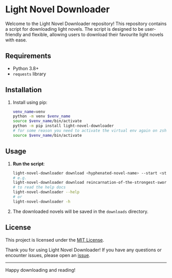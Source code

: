 # Light Novel Downloader

Welcome to the Light Novel Downloader repository!
This repository contains a script for downloading light novels.
The script is designed to be user-friendly and flexible,
allowing users to download their favourite light novels with ease.

## Requirements

- Python 3.8+
- `requests` library

## Installation

1. Install using pip:

   ```bash
   venv_name=venv
   python -m venv $venv_name
   source $venv_name/bin/activate
   python -m pip install light-novel-downloader
   # for some reason you need to activate the virtual env again on zsh
   source $venv_name/bin/activate
   ```

## Usage

1. **Run the script**:

   ```bash
   light-novel-downloader download <hyphenated-novel-name> --start <start-chapter> --end <end-chapter>
   # e.g.
   light-novel-downloader download reincarnation-of-the-strongest-sword-god --start 1 --end 100
   # to read the help docs
   light-novel-downloader --help
   # or
   light-novel-downloader -h
   ```

2. The downloaded novels will be saved in the `downloads` directory.

## License

This project is licensed under the [MIT License](LICENSE).

Thank you for using Light Novel Downloader!
If you have any questions or encounter issues, please open an
[issue](https://github.com/vincent-l-j/light-novel-downloader/issues).

---

Happy downloading and reading!
